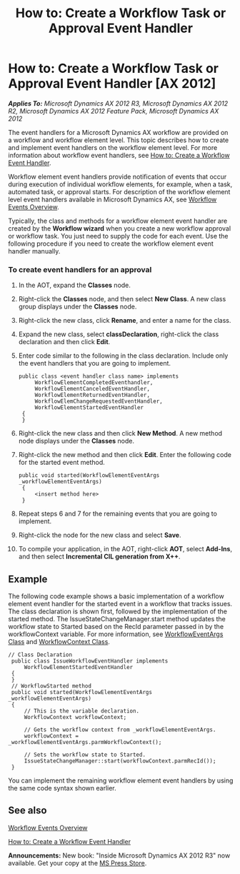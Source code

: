 ﻿---
title: 'How to: Create a Workflow Task or Approval Event Handler'
TOCTitle: 'How to: Create a Workflow Task or Approval Event Handler'
ms:assetid: f32f896f-78a2-4d14-b160-d252fe56e612
ms:mtpsurl: https://msdn.microsoft.com/en-us/library/Cc623606(v=AX.60)
ms:contentKeyID: 35253429
ms.date: 05/18/2015
mtps_version: v=AX.60
---

# How to: Create a Workflow Task or Approval Event Handler [AX 2012]


_**Applies To:** Microsoft Dynamics AX 2012 R3, Microsoft Dynamics AX 2012 R2, Microsoft Dynamics AX 2012 Feature Pack, Microsoft Dynamics AX 2012_

The event handlers for a Microsoft Dynamics AX workflow are provided on a workflow and workflow element level. This topic describes how to create and implement event handlers on the workflow element level. For more information about workflow event handlers, see [How to: Create a Workflow Event Handler](how-to-create-a-workflow-event-handler.md).

Workflow element event handlers provide notification of events that occur during execution of individual workflow elements, for example, when a task, automated task, or approval starts. For description of the workflow element level event handlers available in Microsoft Dynamics AX, see [Workflow Events Overview](workflow-events-overview.md).

Typically, the class and methods for a workflow element event handler are created by the **Workflow wizard** when you create a new workflow approval or workflow task. You just need to supply the code for each event. Use the following procedure if you need to create the workflow element event handler manually.

### To create event handlers for an approval

1.  In the AOT, expand the **Classes** node.

2.  Right-click the **Classes** node, and then select **New Class**. A new class group displays under the **Classes** node.

3.  Right-click the new class, click **Rename**, and enter a name for the class.

4.  Expand the new class, select **classDeclaration**, right-click the class declaration and then click **Edit**.

5.  Enter code similar to the following in the class declaration. Include only the event handlers that you are going to implement.
    
       ```X++
       public class <event handler class name> implements
            WorkflowElementCompletedEventhandler,
            WorkflowElementCanceledEventHandler,
            WorkflowElementReturnedEventHandler,
            WorkflowElemChangeRequestedEventHandler,
            WorkflowElementStartedEventHandler
        {
        }
       ```

6.  Right-click the new class and then click **New Method**. A new method node displays under the **Classes** node.

7.  Right-click the new method and then click **Edit**. Enter the following code for the started event method.
    
       ```X++
       public void started(WorkflowElementEventArgs _workflowElementEventArgs)
        {
            <insert method here>
        }
       ```

8.  Repeat steps 6 and 7 for the remaining events that you are going to implement.

9.  Right-click the node for the new class and select **Save**.

10. To compile your application, in the AOT, right-click **AOT**, select **Add-Ins**, and then select **Incremental CIL generation from X++**.

## Example

The following code example shows a basic implementation of a workflow element event handler for the started event in a workflow that tracks issues. The class declaration is shown first, followed by the implementation of the started method. The IssueStateChangeManager.start method updates the workflow state to Started based on the RecId parameter passed in by the workflowContext variable. For more information, see [WorkflowEventArgs Class](https://msdn.microsoft.com/en-us/library/gg831514\(v=ax.60\)) and [WorkflowContext Class](https://msdn.microsoft.com/en-us/library/gg798325\(v=ax.60\)).

   ```X++
   // Class Declaration
    public class IssueWorkflowEventHandler implements
        WorkflowElementStartedEventHandler
    {
    }
    // WorkflowStarted method
    public void started(WorkflowElementEventArgs _workflowElementEventArgs)
    {
        // This is the variable declaration.
        WorkflowContext workflowContext;
     
        // Gets the workflow context from _workflowElementEventArgs.
        workflowContext = _workflowElementEventArgs.parmWorkflowContext();
     
        // Sets the workflow state to Started.
        IssueStateChangeManager::start(workflowContext.parmRecId());
    }
   ```

You can implement the remaining workflow element event handlers by using the same code syntax shown earlier.

## See also

[Workflow Events Overview](workflow-events-overview.md)

[How to: Create a Workflow Event Handler](how-to-create-a-workflow-event-handler.md)

  
**Announcements:** New book: "Inside Microsoft Dynamics AX 2012 R3" now available. Get your copy at the [MS Press Store](https://www.microsoftpressstore.com/store/inside-microsoft-dynamics-ax-2012-r3-9780735685109).

